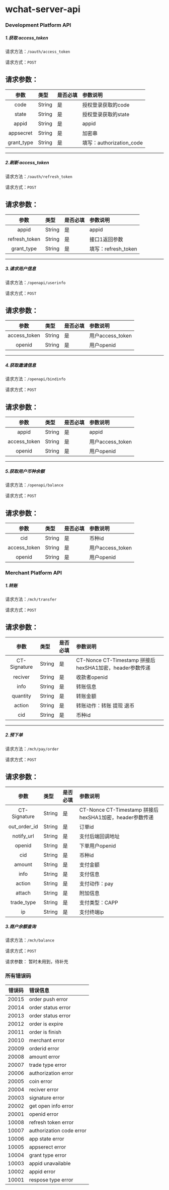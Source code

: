 # wchat-server-api

### Development Platform API

##### 1.获取 access_token
请求方法：`/oauth/access_token`

请求方式：`POST`

请求参数：
---
| 参数 | 类型 | 是否必填 | 参数说明 |
|:-------------:|:-------------|:-------------|:-------------|
| code | String | 是 | 授权登录获取的code |
| state | String | 是 | 授权登录获取的state |
| appid | String | 是 | appid |
| appsecret | String | 是 | 加密串 |
| grant_type | String | 是 | 填写：authorization_code |

----

##### 2.刷新 access_token
请求方法：`/oauth/refresh_token`

请求方式：`POST`

请求参数：
---
| 参数 | 类型 | 是否必填 | 参数说明 |
|:-------------:|:-------------|:-------------|:-------------|
| appid | String | 是 | appid |
| refresh_token | String | 是 | 接口1返回参数 |
| grant_type | String | 是 | 填写：refresh_token |


----

##### 3.请求用户信息
请求方法：`/openapi/userinfo`

请求方式：`POST`

请求参数：
---
| 参数 | 类型 | 是否必填 | 参数说明 |
|:-------------:|:-------------|:-------------|:-------------|
| access_token | String | 是 | 用户access_token |
| openid | String | 是 | 用户openid |

----

##### 4.获取邀请信息
请求方法：`/openapi/bindinfo`

请求方式：`POST`

请求参数：
---
| 参数 | 类型 | 是否必填 | 参数说明 |
|:-------------:|:-------------|:-------------|:-------------|
| appid | String | 是 | appid |
| access_token | String | 是 | 用户access_token |
| openid | String | 是 | 用户openid |

----

##### 5.获取用户币种余额
请求方法：`/openapi/balance`

请求方式：`POST`

请求参数：
---
| 参数 | 类型 | 是否必填 | 参数说明 |
|:-------------:|:-------------|:-------------|:-------------|
| cid | String | 是 | 币种id |
| access_token | String | 是 | 用户access_token |
| openid | String | 是 | 用户openid |


  

### Merchant Platform API

##### 1.转账
请求方法：`/mch/transfer`

请求方式：`POST`

请求参数：
---
| 参数 | 类型 | 是否必填 | 参数说明 |
|:-------------:|:-------------|:-------------|:-------------|
| CT-Signature | String | 是 | CT-Nonce CT-Timestamp 拼接后hexSHA1加密，header参数传递 |
| reciver | String | 是 | 收款者openid |
| info | String | 是 | 转账信息 |
| quantity | String | 是 | 转账金额 |
| action | String | 是 | 转账动作：转账  提现  退币 |
| cid | String | 是 | 币种id |

----

##### 2.预下单
请求方法：`/mch/pay/order`

请求方式：`POST`

请求参数：
---
| 参数 | 类型 | 是否必填 | 参数说明 |
|:-------------:|:-------------|:-------------|:-------------|
| CT-Signature | String | 是 | CT-Nonce CT-Timestamp 拼接后hexSHA1加密，header参数传递 |
| out_order_id | String | 是 | 订单id |
| notify_url | String | 是 | 支付后端回调地址 |
| openid | String | 是 | 下单用户openid |
| cid | String | 是 | 币种id |
| amount | String | 是 | 支付金额 |
| info | String | 是 | 支付信息 |
| action | String | 是 | 支付动作：pay |
| attach | String | 是 | 附加信息 |
| trade_type | String | 是 | 支付类型：CAPP |
| ip | String | 是 | 支付终端ip |

##### 3.商户余额查询
请求方法：`/mch/balance`

请求方式：`POST`

请求参数： 暂时未用到，待补充



###  所有错误码
| 错误码 | 错误信息 |
|:-------------:|:-------------|
| 20015 | order push error |
| 20014 | order status error |
| 20013 | order status error |
| 20012 | order is expire |
| 20011 | order is finish |
| 20010 | merchant error |
| 20009 | orderid error |
| 20008 | amount error |
| 20007 | trade type error |
| 20006 | authorization error |
| 20005 | coin error |
| 20004 | reciver error |
| 20003 | signature error |
| 20002 | get open info error |
| 20001 | openid error |
| 10008 | refresh token error |
| 10007 | authorization code error |
| 10006 | app state error |
| 10005 | appserect error |
| 10004 | grant type error |
| 10003 | appid unavailable |
| 10002 | appid error |
| 10001 | respose type error |


